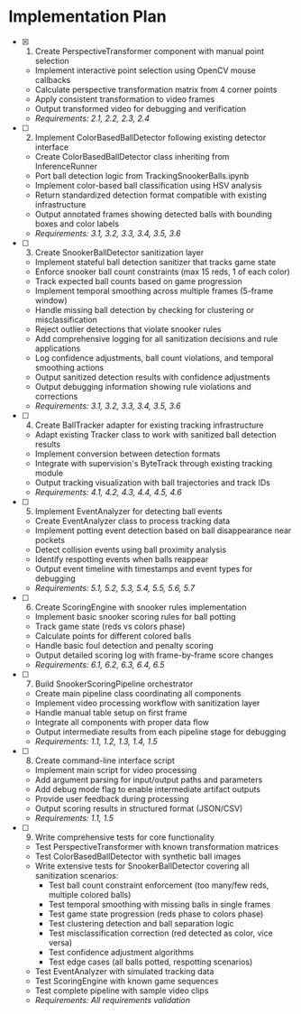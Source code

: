 # Implementation Plan

- [x] 1. Create PerspectiveTransformer component with manual point selection

  - Implement interactive point selection using OpenCV mouse callbacks
  - Calculate perspective transformation matrix from 4 corner points
  - Apply consistent transformation to video frames
  - Output transformed video for debugging and verification
  - _Requirements: 2.1, 2.2, 2.3, 2.4_

- [ ] 2. Implement ColorBasedBallDetector following existing detector interface

  - Create ColorBasedBallDetector class inheriting from InferenceRunner
  - Port ball detection logic from TrackingSnookerBalls.ipynb
  - Implement color-based ball classification using HSV analysis
  - Return standardized detection format compatible with existing infrastructure
  - Output annotated frames showing detected balls with bounding boxes and color labels
  - _Requirements: 3.1, 3.2, 3.3, 3.4, 3.5, 3.6_

- [ ] 3. Create SnookerBallDetector sanitization layer

  - Implement stateful ball detection sanitizer that tracks game state
  - Enforce snooker ball count constraints (max 15 reds, 1 of each color)
  - Track expected ball counts based on game progression
  - Implement temporal smoothing across multiple frames (5-frame window)
  - Handle missing ball detection by checking for clustering or misclassification
  - Reject outlier detections that violate snooker rules
  - Add comprehensive logging for all sanitization decisions and rule applications
  - Log confidence adjustments, ball count violations, and temporal smoothing actions
  - Output sanitized detection results with confidence adjustments
  - Output debugging information showing rule violations and corrections
  - _Requirements: 3.1, 3.2, 3.3, 3.4, 3.5, 3.6_

- [ ] 4. Create BallTracker adapter for existing tracking infrastructure

  - Adapt existing Tracker class to work with sanitized ball detection results
  - Implement conversion between detection formats
  - Integrate with supervision's ByteTrack through existing tracking module
  - Output tracking visualization with ball trajectories and track IDs
  - _Requirements: 4.1, 4.2, 4.3, 4.4, 4.5, 4.6_

- [ ] 5. Implement EventAnalyzer for detecting ball events

  - Create EventAnalyzer class to process tracking data
  - Implement potting event detection based on ball disappearance near pockets
  - Detect collision events using ball proximity analysis
  - Identify respotting events when balls reappear
  - Output event timeline with timestamps and event types for debugging
  - _Requirements: 5.1, 5.2, 5.3, 5.4, 5.5, 5.6, 5.7_

- [ ] 6. Create ScoringEngine with snooker rules implementation

  - Implement basic snooker scoring rules for ball potting
  - Track game state (reds vs colors phase)
  - Calculate points for different colored balls
  - Handle basic foul detection and penalty scoring
  - Output detailed scoring log with frame-by-frame score changes
  - _Requirements: 6.1, 6.2, 6.3, 6.4, 6.5_

- [ ] 7. Build SnookerScoringPipeline orchestrator

  - Create main pipeline class coordinating all components
  - Implement video processing workflow with sanitization layer
  - Handle manual table setup on first frame
  - Integrate all components with proper data flow
  - Output intermediate results from each pipeline stage for debugging
  - _Requirements: 1.1, 1.2, 1.3, 1.4, 1.5_

- [ ] 8. Create command-line interface script

  - Implement main script for video processing
  - Add argument parsing for input/output paths and parameters
  - Add debug mode flag to enable intermediate artifact outputs
  - Provide user feedback during processing
  - Output scoring results in structured format (JSON/CSV)
  - _Requirements: 1.1, 1.5_

- [ ] 9. Write comprehensive tests for core functionality
  - Test PerspectiveTransformer with known transformation matrices
  - Test ColorBasedBallDetector with synthetic ball images
  - Write extensive tests for SnookerBallDetector covering all sanitization scenarios:
    - Test ball count constraint enforcement (too many/few reds, multiple colored balls)
    - Test temporal smoothing with missing balls in single frames
    - Test game state progression (reds phase to colors phase)
    - Test clustering detection and ball separation logic
    - Test misclassification correction (red detected as color, vice versa)
    - Test confidence adjustment algorithms
    - Test edge cases (all balls potted, respotting scenarios)
  - Test EventAnalyzer with simulated tracking data
  - Test ScoringEngine with known game sequences
  - Test complete pipeline with sample video clips
  - _Requirements: All requirements validation_
